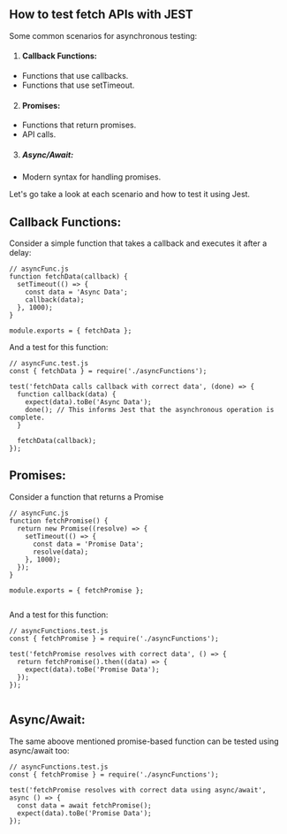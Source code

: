 ## How to test fetch APIs with JEST 


Some common scenarios for asynchronous testing:

1. #### Callback Functions:
  - Functions that use callbacks.
  - Functions that use setTimeout.
    
2. #### Promises:
  - Functions that return promises.
  - API calls.
3. ##### Async/Await:
  - Modern syntax for handling promises.


Let's go take a look at each scenario and how to test it using Jest. 

## Callback Functions:

Consider a simple function that takes a callback and executes it after a delay:
```
// asyncFunc.js
function fetchData(callback) {
  setTimeout(() => {
    const data = 'Async Data';
    callback(data);
  }, 1000);
}

module.exports = { fetchData };

```
And a test for this function:
```
// asyncFunc.test.js
const { fetchData } = require('./asyncFunctions');

test('fetchData calls callback with correct data', (done) => {
  function callback(data) {
    expect(data).toBe('Async Data');
    done(); // This informs Jest that the asynchronous operation is complete.
  }

  fetchData(callback);
});

```

## Promises:

Consider a function that returns a Promise
```
// asyncFunc.js
function fetchPromise() {
  return new Promise((resolve) => {
    setTimeout(() => {
      const data = 'Promise Data';
      resolve(data);
    }, 1000);
  });
}

module.exports = { fetchPromise };


```
And a test for this function:

```
// asyncFunctions.test.js
const { fetchPromise } = require('./asyncFunctions');

test('fetchPromise resolves with correct data', () => {
  return fetchPromise().then((data) => {
    expect(data).toBe('Promise Data');
  });
});


```

## Async/Await:

The same aboove mentioned promise-based function can be tested using async/await too: 

```
// asyncFunctions.test.js
const { fetchPromise } = require('./asyncFunctions');

test('fetchPromise resolves with correct data using async/await', async () => {
  const data = await fetchPromise();
  expect(data).toBe('Promise Data');
});

```
